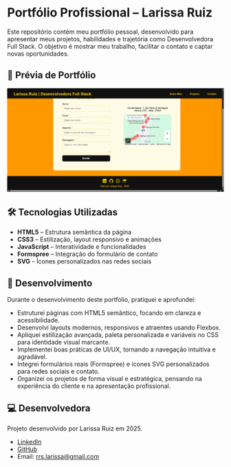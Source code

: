 # Portfólio Profissional – Larissa Ruiz

Este repositório contém meu portfólio pessoal, desenvolvido para apresentar meus projetos, habilidades e trajetória como Desenvolvedora Full Stack. O objetivo é mostrar meu trabalho, facilitar o contato e captar novas oportunidades.

## 📸 Prévia de Portfólio

![Prévia do Portfólio](./assets/img/previa.png)

## 🛠️ Tecnologias Utilizadas
- **HTML5** – Estrutura semântica da página
- **CSS3** – Estilização, layout responsivo e animações
- **JavaScript** – Interatividade e funcionalidades
- **Formspree** – Integração do formulário de contato
- **SVG** – Ícones personalizados nas redes sociais

## 🚀 Desenvolvimento
Durante o desenvolvimento deste portfólio, pratiquei e aprofundei:

- Estruturei páginas com HTML5 semântico, focando em clareza e acessibilidade.
- Desenvolvi layouts modernos, responsivos e atraentes usando Flexbox.
- Apliquei estilização avançada, paleta personalizada e variáveis no CSS para identidade visual marcante.
- Implementei boas práticas de UI/UX, tornando a navegação intuitiva e agradável.
- Integrei formulários reais (Formspree) e ícones SVG personalizados para redes sociais e contato.
- Organizei os projetos de forma visual e estratégica, pensando na experiência do cliente e na apresentação profissional.

## 💻 Desenvolvedora
Projeto desenvolvido por Larissa Ruiz em 2025.
- [LinkedIn](https://www.linkedin.com/in/larissa-r-ruiz/)
- [GitHub](https://github.com/Lalisruiz)
- Email: rrs.larissa@gmail.com

